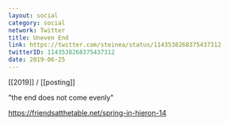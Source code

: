 ```yaml
---
layout: social
category: social
network: Twitter
title: Uneven End
link: https://twitter.com/steinea/status/1143538268375437312
twitterID: 1143538268375437312
date: 2019-06-25
---
```


[[2019]] / [[posting]]

"the end does not come evenly"

<https://friendsatthetable.net/spring-in-hieron-14>
